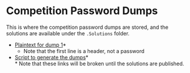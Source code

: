 # Competition Password Dumps  

This is where the competition password dumps are stored, and the solutions are available under the `.Solutions` folder.  
* [Plaintext for dump 1](https://github.com/JonZeolla/lab-PasswordCracking/tree/master/Competition/Password_Dumps/.Solutions/Dump1-Competition-Plaintext.txt)\*  
  * Note that the first line is a header, not a password  
* [Script to generate the dumps](https://github.com/JonZeolla/lab-PasswordCracking/tree/master/Competition/Password_Dumps/.Solutions/Gen-Competition.sh)\*  
\* Note that these links will be broken until the solutions are published.  

